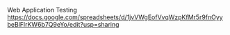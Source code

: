 Web Application Testing
https://docs.google.com/spreadsheets/d/1jvVWgEofVvqWzpKfMr5r9fnOyybeBlFlrKW6b7Q9eYo/edit?usp=sharing
